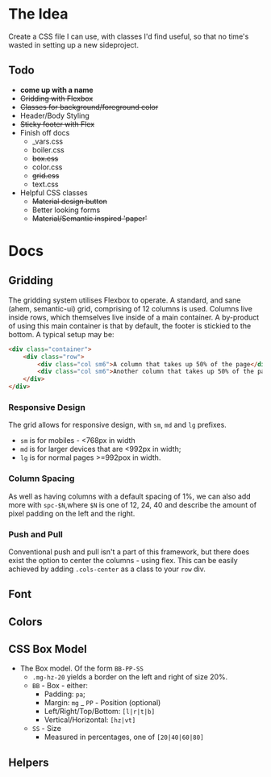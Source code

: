 # The Idea
Create a CSS file I can use, with classes I'd find useful, so that no time's wasted in setting up a new sideproject.

## Todo
* **come up with a name**
* <s>Gridding with Flexbox</s>
* <s>Classes for background/foreground color</s>
* Header/Body Styling
* <s>Sticky footer with Flex</s>
* Finish off docs
    * _vars.css
    * boiler.css
    * <s>box.css</s>
    * color.css
    * <s>grid.css</s>
    * text.css
* Helpful CSS classes
    * <s>Material design button</s>
    * Better looking forms
    * <s>Material/Semantic inspired 'paper'</s>

# Docs

## Gridding
The gridding system utilises Flexbox to operate. A standard, and sane (ahem, semantic-ui) grid, comprising of 12 columns is used.
Columns live inside rows, which themselves live inside of a main container. A by-product of using this main container is that by default, the footer is stickied to the bottom.
A typical setup may be:
```html
<div class="container">
    <div class="row">
        <div class="col sm6">A column that takes up 50% of the page</div>
        <div class="col sm6">Another column that takes up 50% of the page</div>
    </div>
</div>
```
### Responsive Design
The grid allows for responsive design, with `sm`, `md` and `lg` prefixes.
* `sm` is for mobiles - <768px in width
* `md` is for larger devices that are <992px in width;
* `lg` is for normal pages >=992pox in width.

### Column Spacing
As well as having columns with a default spacing of 1%, we can also add more with `spc-$N`,where `$N` is one of 12, 24, 40 and describe the amount of pixel padding on the left and the right.

### Push and Pull
Conventional push and pull isn't a part of this framework, but there does exist the option to center the columns - using flex. This can be easily achieved by adding `.cols-center` as a class to your `row` div.

## Font

## Colors

## CSS Box Model
- The Box model. Of the form `BB-PP-SS` 
    - `.mg-hz-20` yields a border on the left and right of size 20%.
    - `BB` - Box - either:
        - Padding: `pa`;
        - Margin: `mg`
    _ `PP` - Position (optional)
        - Left/Right/Top/Bottom: `[l|r|t|b]`
        - Vertical/Horizontal: `[hz|vt]`
    - `SS` - Size
        - Measured in percentages, one of `[20|40|60|80]` 

## Helpers
